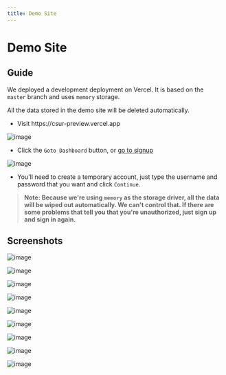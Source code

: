 ```yaml
---
title: Demo Site
---
```


# Demo Site

## Guide

We deployed a development deployment on Vercel. It is based on the `master` branch and uses `memory` storage.

All the data stored in the demo site will be deleted automatically.

- Visit https\://csur-preview\.vercel.app

![image](https://github.com/ocoke/csur-site/assets/71591824/5cbad18d-5f59-449e-8579-6c4ee0fe8418)

- Click the `Goto Dashboard` button, or [go to signup](https://csur-preview.vercel.app/sign-up)

![image](https://github.com/ocoke/csur-site/assets/71591824/13e77354-4976-41bf-8b53-83f4b1fdb289)

- You'll need to create a temporary account, just type the username and password that you want and click `Continue`.

> **Note: Because we're using `memory` as the storage driver, all the data will be wiped out automatically. We can't control that. If there are some problems that tell you that you're unauthorized, just sign up and sign in again.**

## Screenshots

![image](https://github.com/ocoke/csur-site/assets/71591824/e1df7f3e-3367-4f44-bf56-0af30b51a942)

![image](https://github.com/ocoke/csur-site/assets/71591824/37e77edb-a53f-4378-9c1c-205a9a82590f)

![image](https://github.com/ocoke/csur-site/assets/71591824/fa34fdec-d93c-4313-b6bf-dfb67cc317d1)

![image](https://github.com/ocoke/csur-site/assets/71591824/46d80691-d6a9-4adc-8ced-991c48ad7398)

![image](https://github.com/ocoke/csur-site/assets/71591824/1157e075-6c6e-492b-a7d4-786bef5d03b4)

![image](https://github.com/ocoke/csur-site/assets/71591824/e3290ba0-a858-4c52-8fcd-37d9a93d50b1)

![image](https://github.com/ocoke/csur-site/assets/71591824/04338631-c62c-49e2-a30a-d1b71d76787b)

![image](https://github.com/ocoke/csur-site/assets/71591824/45e6bd68-ec95-4152-8cde-124da47f6aab)

![image](https://github.com/ocoke/csur-site/assets/71591824/7eaa8594-6d97-40bf-bbd4-5443f43a921f)
